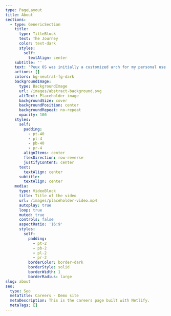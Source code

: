 ```yaml
---
type: PageLayout
title: About
sections:
  - type: GenericSection
    title:
      type: TitleBlock
      text: The Journey
      color: text-dark
      styles:
        self:
          textAlign: center
    subtitle: ''
    text: "Peux OS was initially a customized arch for my personal use. It was never really an idea to convert it into a distro. COVID-19 boredom made it possible. Bitter truth is that you'll find many arch-based distros out there. \n\nThen why Peux OS? Well, its a proof that community-driven ideas and already existing tools can make the experience so much better. Further tweaks can make it more than better.\n\n\nNow, honestly speaking, it's just a hobby.\_The project began in year 2020 with test releases and the first stable ISO was released in Feb 2021. It's been a bit more than 4 years now, out of which this project stayed dormant for 2 years due to my personal issues. \n\nPeux OS received a lot of positive reviews and some not so good ones. I only wanted to share my way of customizing the \"LINUX\" environment with the World, not in a competitive manner but as a guide to beginners and intermediate Linux users. Peux OS is not really a distro, it is more of a highly customized spin-off of Arch Linux, bundled with some very useful tools. \n\nIt made the headlines with its 4 Desktop Environments, XFCE being the most unique of all, that was followed up with 9 Tiling Window Managers. That being said, on its wake after 2 years the plans have changed, Peux OS will only ship XFCE. \n\nI hope to continue this journey and keep sharing my experience with you good people out there."
    actions: []
    colors: bg-neutral-fg-dark
    backgroundImage:
      type: BackgroundImage
      url: /images/abstract-background.svg
      altText: Placeholder image
      backgroundSize: cover
      backgroundPosition: center
      backgroundRepeat: no-repeat
      opacity: 100
    styles:
      self:
        padding:
          - pt-40
          - pl-4
          - pb-40
          - pr-4
        alignItems: center
        flexDirection: row-reverse
        justifyContent: center
      text:
        textAlign: center
      subtitle:
        textAlign: center
    media:
      type: VideoBlock
      title: Title of the video
      url: /images/placeholder-video.mp4
      autoplay: true
      loop: true
      muted: true
      controls: false
      aspectRatio: '16:9'
      styles:
        self:
          padding:
            - pt-2
            - pb-2
            - pl-2
            - pr-2
          borderColor: border-dark
          borderStyle: solid
          borderWidth: 1
          borderRadius: large
slug: about
seo:
  type: Seo
  metaTitle: Careers - Demo site
  metaDescription: This is the careers page built with Netlify.
  metaTags: []
---
```


